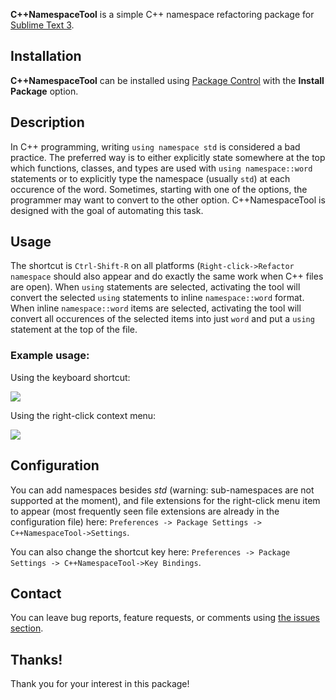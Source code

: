 **C++NamespaceTool** is a simple C++ namespace refactoring package for [Sublime Text 3][sublime].

## Installation ##

**C++NamespaceTool** can be installed using [Package Control][package_control] with the **Install Package** option.

## Description ##

In C++ programming, writing `using namespace std` is considered a bad practice. The preferred way is to either explicitly state somewhere at the top which functions, classes, and types are used with `using namespace::word` statements or to explicitly type the namespace (usually `std`) at each occurence of the word. Sometimes, starting with one of the options, the programmer may want to convert to the other option. C++NamespaceTool is designed with the goal of automating this task.

## Usage ##

The shortcut is `Ctrl-Shift-R` on all platforms (`Right-click->Refactor namespace` should also appear and do exactly the same work when C++ files are open). When `using` statements are selected, activating the tool will convert the selected `using` statements to inline `namespace::word` format. When inline `namespace::word` items are selected, activating the tool will convert all occurences of the selected items into just `word` and put a `using` statement at the top of the file.

### Example usage: ###

Using the keyboard shortcut:

![](http://myurtoglu.github.io/NamespaceTool/images/refactor_keyboard.gif)

Using the right-click context menu:

![](http://myurtoglu.github.io/NamespaceTool/images/refactor_mouse.gif)

## Configuration ##

You can add namespaces besides *std* (warning: sub-namespaces are not supported at the moment), and file extensions for the right-click menu item to appear (most frequently seen file extensions are already in the configuration file) here: `Preferences -> Package Settings -> C++NamespaceTool->Settings`.

You can also change the shortcut key here: `Preferences -> Package Settings -> C++NamespaceTool->Key Bindings`.

## Contact ##

You can leave bug reports, feature requests, or comments using [the issues section][issues].

## Thanks! ##

Thank you for your interest in this package!

[issues]: https://github.com/myurtoglu/NamespaceTool/issues
[package_control]: http://wbond.net/sublime_packages/package_control
[sublime]: http://www.sublimetext.com/3
